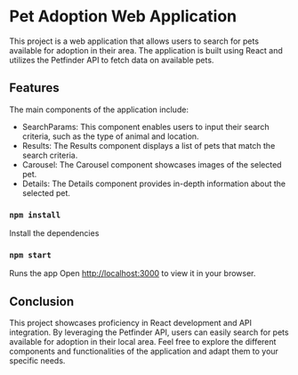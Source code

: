 # Pet Adoption Web Application

This project is a web application that allows users to search for pets available for adoption in their area. The application is built using React and utilizes the Petfinder API to fetch data on available pets.

## Features

The main components of the application include:

- SearchParams: This component enables users to input their search criteria, such as the type of animal and location.
- Results: The Results component displays a list of pets that match the search criteria.
- Carousel: The Carousel component showcases images of the selected pet.
- Details: The Details component provides in-depth information about the selected pet.

### `npm install`

Install the dependencies

### `npm start`

Runs the app
Open [http://localhost:3000](http://localhost:3000) to view it in your browser.

## Conclusion

This project showcases proficiency in React development and API integration. By leveraging the Petfinder API, users can easily search for pets available for adoption in their local area. Feel free to explore the different components and functionalities of the application and adapt them to your specific needs.
